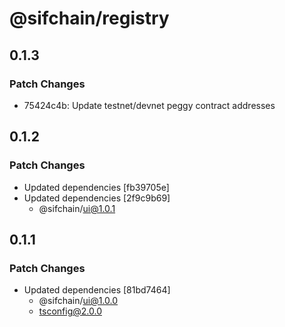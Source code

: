 # @sifchain/registry

## 0.1.3

### Patch Changes

- 75424c4b: Update testnet/devnet peggy contract addresses

## 0.1.2

### Patch Changes

- Updated dependencies [fb39705e]
- Updated dependencies [2f9c9b69]
  - @sifchain/ui@1.0.1

## 0.1.1

### Patch Changes

- Updated dependencies [81bd7464]
  - @sifchain/ui@1.0.0
  - tsconfig@2.0.0
